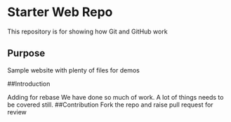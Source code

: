# Starter Web Repo

This repository is for showing how Git and GitHub work

## Purpose

Sample website with plenty of files for demos

##Introduction

Adding for rebase
We have done so much of work.
A lot of things needs to be covered still.
##Contribution
Fork the repo and raise pull request for review
